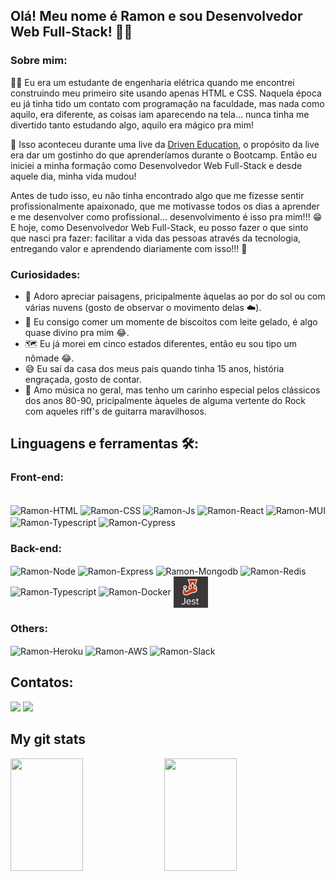 ## Olá! Meu nome é Ramon e sou Desenvolvedor Web Full-Stack! 👋😄

### Sobre mim:

👨‍💻 Eu era um estudante de engenharia elétrica quando me encontrei construindo meu primeiro site usando apenas HTML e CSS. Naquela época eu já tinha tido um contato com programação na faculdade, mas nada como aquilo, era diferente, as coisas iam aparecendo na tela...  nunca tinha me divertido tanto estudando algo, aquilo era mágico pra mim!

🚀 Isso aconteceu durante uma live da [Driven Education](https://www.driven.com.br/?gclid=CjwKCAjw2rmWBhB4EiwAiJ0mtYNxIem-WGBZ5ZqczRqmOxqWcnW_R_SjNyAmzjRIqbTGW_cdnjM0vhoC8e4QAvD_BwE), o propósito da live era dar um gostinho do que aprenderíamos durante o Bootcamp. Então eu iniciei a minha formação como Desenvolvedor Web Full-Stack e desde aquele dia, minha vida mudou!

Antes de tudo isso, eu não tinha encontrado algo que me fizesse sentir profissionalmente apaixonado, que me motivasse todos os dias a aprender e me desenvolver como profissional... desenvolvimento é isso pra mim!!! 😁 E hoje, como Desenvolvedor Web Full-Stack, eu posso fazer o que sinto que nasci pra fazer: facilitar a vida das pessoas através da tecnologia, entregando valor e aprendendo diariamente com isso!!! 🚀

### Curiosidades:

- 🌇 Adoro apreciar paisagens, pricipalmente àquelas ao por do sol ou com várias nuvens (gosto de observar o movimento delas ☁️).
- 🍪 Eu consigo comer um momente de biscoitos com leite gelado, é algo quase divino pra mim 😂.
- 🗺️ Eu já morei em cinco estados diferentes, então eu sou tipo um nômade 😂.
- 😅 Eu saí da casa dos meus pais quando tinha 15 anos, história engraçada, gosto de contar.
- 🎸 Amo música no geral, mas tenho um carinho especial pelos clássicos dos anos 80-90, pricipalmente àqueles de alguma vertente do Rock com aqueles riff's de guitarra maravilhosos.

## Linguagens e ferramentas 🛠️:

### Front-end:

<div style="display: inline_block"><br>
  <img align="center" alt="Ramon-HTML" height="50" width="60" src="https://cdn.jsdelivr.net/gh/devicons/devicon/icons/html5/html5-plain-wordmark.svg" />
<img align="center" alt="Ramon-CSS" height="50" width="60" src="https://cdn.jsdelivr.net/gh/devicons/devicon/icons/css3/css3-plain-wordmark.svg">
  <img align="center" alt="Ramon-Js" height="50" width="60" src="https://cdn.jsdelivr.net/gh/devicons/devicon/icons/javascript/javascript-plain.svg" />
  <img align="center" alt="Ramon-React" height="50" width="60" src="https://cdn.jsdelivr.net/gh/devicons/devicon/icons/react/react-original-wordmark.svg" />
  <img align="center" alt="Ramon-MUI" height="50" width="60" src="https://cdn.jsdelivr.net/gh/devicons/devicon/icons/materialui/materialui-plain.svg" />
  <img align="center" alt="Ramon-Typescript" height="50" width="60" src="https://cdn.jsdelivr.net/gh/devicons/devicon/icons/typescript/typescript-original.svg" />
  <img align="center" alt="Ramon-Cypress" height="50" width="80" src="https://panoramic.vc/wp-content/uploads/2021/02/Cypress_Logotype_Color_Light_BG-1-002-250x101.png" /> 
          
<div> 

### Back-end:

<div style="display: inline_block">
  <img align="center" alt="Ramon-Node" height="80" width="60" src="https://cdn.jsdelivr.net/gh/devicons/devicon/icons/nodejs/nodejs-plain-wordmark.svg" />
  <img align="center" alt="Ramon-Express" height="50" width="60" src="https://cdn.jsdelivr.net/gh/devicons/devicon/icons/express/express-original.svg">
  <img align="center" alt="Ramon-Mongodb" height="50" width="60" src="https://cdn.jsdelivr.net/gh/devicons/devicon/icons/mongodb/mongodb-plain-wordmark.svg" />
  <img align="center" alt="Ramon-Redis" height="50" width="60" src="https://cdn.jsdelivr.net/gh/devicons/devicon/icons/redis/redis-plain-wordmark.svg" />
  <img align="center" alt="Ramon-Typescript" height="50" width="60" src="https://cdn.jsdelivr.net/gh/devicons/devicon/icons/typescript/typescript-original.svg" />        
  <img align="center" alt="Ramon-Docker" height="50" width="60" src="https://cdn.jsdelivr.net/gh/devicons/devicon/icons/docker/docker-original-wordmark.svg" />
  <img align="center" alt="Ramon-Docker" height="50" width="55" src="https://github.com/Oliv-ramon/oliv-ramon/blob/main/jest.png" />
</div>
  
### Others:
  
<div style="display: inline_block">
  <img align="center" alt="Ramon-Heroku" height="50" width="60" src="https://cdn.jsdelivr.net/gh/devicons/devicon/icons/heroku/heroku-plain-wordmark.svg" />
  <img align="center" alt="Ramon-AWS" height="90" width="80" src="https://cdn.jsdelivr.net/gh/devicons/devicon/icons/amazonwebservices/amazonwebservices-original-wordmark.svg" />
  <img align="center" alt="Ramon-Slack" height="90" width="80" src="https://cdn.jsdelivr.net/gh/devicons/devicon/icons/slack/slack-original-wordmark.svg" />               
</div>
    
  
## Contatos:
  <a href = "mailto:ramon30012000@gmail"><img src="https://img.shields.io/badge/-Gmail-%23333?style=for-the-badge&logo=gmail&logoColor=white" target="_blank"></a>
  <a href="https://www.linkedin.com/in/-ramon-oliveira/" target="_blank"><img src="https://img.shields.io/badge/-LinkedIn-%230077B5?style=for-the-badge&logo=linkedin&logoColor=white" target="_blank"></a> 
  
## My git stats

<div display="flex" flex-direction="column">
  <img height="180px" width="48%" src="https://github-readme-stats.vercel.app/api?username=Oliv-ramon&show_icons=true&theme=radical&include_all_commits=true&count_private=true"/>
  <img height="180px" width="48%" src="https://github-readme-stats.vercel.app/api/top-langs/?username=Oliv-ramon&layout=compact&langs_count=7&theme=radical&count_private=true"/>
</div>
